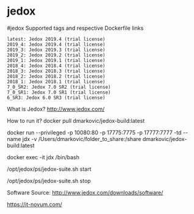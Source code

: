 # jedox
#jedox
Supported tags and respective Dockerfile links

    latest: Jedox 2019.4 (trial license)
    2019_4: Jedox 2019.4 (trial license)
    2019_3: Jedox 2019.3 (trial license)  
    2019_2: Jedox 2019.2 (trial license)  
    2019_1: Jedox 2019.1 (trial license)  
    2018_4: Jedox 2018.4 (trial license)  
    2018_3: Jedox 2018.3 (trial license)  
    2018_2: Jedox 2018.2 (trial license)  
    2018_1: Jedox 2018.1 (trial license)  
    7_0_SR2: Jedox 7.0 SR2 (trial license)  
    7_0_SR1: Jedox 7.0 SR1 (trial license)  
    6_SR3: Jedox 6.0 SR3 (trial license)  

What is Jedox?
  http://www.jedox.com/

How to run it?
  docker pull dmarkovic/jedox-build:latest
  
  docker run --privileged -p 10080:80 -p 17775:7775 -p 17777:7777 -td --name jdx -v /Users/dmarkovic/folder_to_share:/share dmarkovic/jedox-build:latest

  docker exec -it jdx /bin/bash
  
  /opt/jedox/ps/jedox-suite.sh start
  
  /opt/jedox/ps/jedox-suite.sh stop

Software Source: http://www.jedox.com/downloads/software/

https://it-novum.com/
